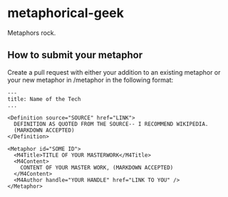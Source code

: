 metaphorical-geek
=================

Metaphors rock.

## How to submit your metaphor

Create a pull request with either your addition to an existing metaphor or your
new metaphor in /metaphor in the following format:

```
---
title: Name of the Tech
...

<Definition source="SOURCE" href="LINK">
  DEFINITION AS QUOTED FROM THE SOURCE-- I RECOMMEND WIKIPEDIA.
  (MARKDOWN ACCEPTED)
</Definition>

<Metaphor id="SOME ID">
  <M4Title>TITLE OF YOUR MASTERWORK</M4Title>
  <M4Content>
    CONTENT OF YOUR MASTER WORK, (MARKDOWN ACCEPTED)
  </M4Content>
  <M4Author handle="YOUR HANDLE" href="LINK TO YOU" />
</Metaphor>
```
